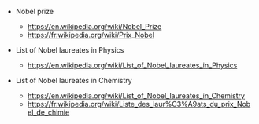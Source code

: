 
* Nobel prize
    * https://en.wikipedia.org/wiki/Nobel_Prize
    * https://fr.wikipedia.org/wiki/Prix_Nobel
 
* List of Nobel laureates in Physics
    * https://en.wikipedia.org/wiki/List_of_Nobel_laureates_in_Physics

* List of Nobel laureates in Chemistry
    * https://en.wikipedia.org/wiki/List_of_Nobel_laureates_in_Chemistry
    * https://fr.wikipedia.org/wiki/Liste_des_laur%C3%A9ats_du_prix_Nobel_de_chimie
